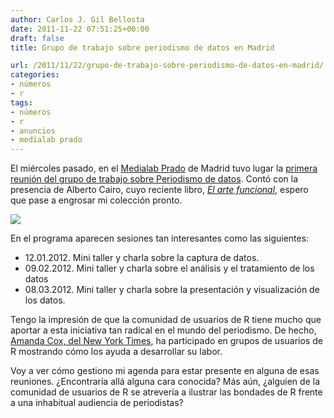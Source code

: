 ```yaml
---
author: Carlos J. Gil Bellosta
date: 2011-11-22 07:51:25+00:00
draft: false
title: Grupo de trabajo sobre periodismo de datos en Madrid

url: /2011/11/22/grupo-de-trabajo-sobre-periodismo-de-datos-en-madrid/
categories:
- números
- r
tags:
- números
- r
- anuncios
- medialab prado
---
```


El miércoles pasado, en el [Medialab Prado](http://medialab-prado.es/) de Madrid tuvo lugar la [primera reunión del grupo de trabajo sobre Periodismo de datos](http://medialab-prado.es/article/1_reunion_trabajo_grupo_periodismo_de_datos). Contó con la presencia de Alberto Cairo, cuyo reciente libro, _[El arte funcional](http://elartefuncional.com/)_, espero que pase a engrosar mi colección pronto.


[![](/wp-uploads/2011/11/medialab_prado.jpeg)
](/wp-uploads/2011/11/medialab_prado.jpeg)


En el programa aparecen sesiones tan interesantes como las siguientes:



* 12.01.2012. Mini taller y charla sobre la captura de datos.
* 09.02.2012. Mini taller y charla sobre el análisis y el tratamiento de los datos
* 08.03.2012. Mini taller y charla sobre la presentación y visualización de los datos.

Tengo la impresión de que la comunidad de usuarios de R tiene mucho que aportar a esta iniciativa tan radical en el mundo del periodismo. De hecho, [Amanda Cox, del New York Times](http://www.drewconway.com/zia/?p=2658), ha participado en grupos de usuarios de R mostrando cómo los ayuda a desarrollar su labor.

Voy a ver cómo gestiono mi agenda para estar presente en alguna de esas reuniones. ¿Encontraría allá alguna cara conocida? Más aún, ¿alguien de la comunidad de usuarios de R se atrevería a ilustrar las bondades de R frente a una inhabitual audiencia de periodistas?
